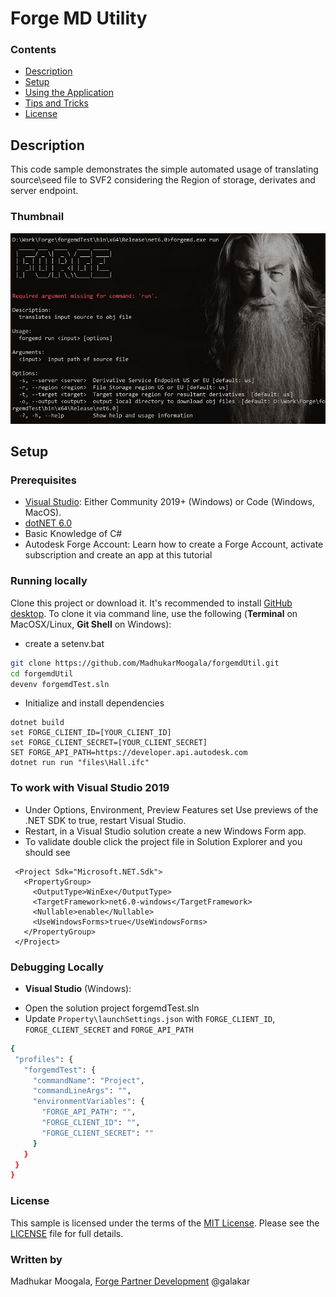 
# Forge MD Utility

### Contents

* [Description](#description)
* [Setup](#setup)
* [Using the Application](#using-the-application)
* [Tips and Tricks](#tips-and-tricks)
* [License](#license)

## Description

This code sample demonstrates the simple automated usage of translating source\seed file to SVF2 considering the Region of storage, derivates and server endpoint.

### Thumbnail

![Thumbnail](https://github.com/MadhukarMoogala/forgemdUtil/blob/master/thumbnail.JPG)

## Setup

### Prerequisites
* [Visual Studio](https://code.visualstudio.com/): Either Community 2019+ (Windows) or Code (Windows, MacOS).
* [dotNET 6.0](https://dotnet.microsoft.com/en-us/download/dotnet/6.0)
* Basic Knowledge of C#
* Autodesk Forge Account: Learn how to create a Forge Account, activate subscription and create an app at this tutorial

### Running locally
Clone this project or download it. It's recommended to install [GitHub desktop](https://desktop.github.com/). To clone it via command line, use the following (**Terminal** on MacOSX/Linux, **Git Shell** on Windows):
- create a setenv.bat
```bash
git clone https://github.com/MadhukarMoogala/forgemdUtil.git
cd forgemdUtil
devenv forgemdTest.sln
```
- Initialize and install dependencies

```
dotnet build
set FORGE_CLIENT_ID=[YOUR_CLIENT_ID]
set FORGE_CLIENT_SECRET=[YOUR_CLIENT_SECRET]
SET FORGE_API_PATH=https://developer.api.autodesk.com
dotnet run run "files\Hall.ifc"
```
### To work with Visual Studio 2019

- Under Options, Environment, Preview Features set Use previews of the .NET SDK to true, restart Visual Studio.
- Restart, in a Visual Studio solution create a new Windows Form app.
- To validate double click the project file in Solution Explorer and you should see

```
 <Project Sdk="Microsoft.NET.Sdk">    
   <PropertyGroup>
     <OutputType>WinExe</OutputType>
     <TargetFramework>net6.0-windows</TargetFramework>
     <Nullable>enable</Nullable>
     <UseWindowsForms>true</UseWindowsForms>
   </PropertyGroup>    
 </Project>
```
### Debugging Locally
* **Visual Studio** (Windows):
 - Open the solution project forgemdTest.sln
 - Update `Property\launchSettings.json` with `FORGE_CLIENT_ID`, `FORGE_CLIENT_SECRET` and `FORGE_API_PATH`
 ```bash
 {
  "profiles": {
    "forgemdTest": {
      "commandName": "Project",
      "commandLineArgs": "",
      "environmentVariables": {
        "FORGE_API_PATH": "",
        "FORGE_CLIENT_ID": "",
        "FORGE_CLIENT_SECRET": ""
      }
    }
  }
}
 ```

### License

This sample is licensed under the terms of the [MIT License](http://opensource.org/licenses/MIT). Please see the [LICENSE](https://github.com/MadhukarMoogala/forgemdUtil/blob/master/LICENSE) file for full details.

### Written by

Madhukar Moogala, [Forge Partner Development](http://forge.autodesk.com/) @galakar

